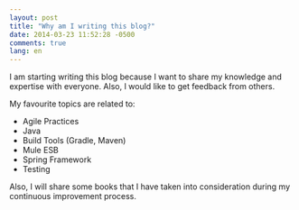 ```yaml
---
layout: post
title: "Why am I writing this blog?"
date: 2014-03-23 11:52:28 -0500
comments: true
lang: en
---
```

I am starting writing this blog because I want to share my knowledge and expertise with everyone. Also, I would like to get feedback from others.

My favourite topics are related to:

* Agile Practices
* Java
* Build Tools (Gradle, Maven)
* Mule ESB
* Spring Framework
* Testing

Also, I will share some books that I have taken into consideration during my continuous improvement process.
